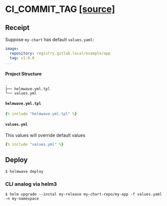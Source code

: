 # CI_COMMIT_TAG  [ [source] ](https://github.com/helmwave/helmwave.github.io/tree/main/docs/examples/CI_COMMIT_TAG)

## Receipt

Suppose `my-chart` has default `values.yaml`:

```yaml
image:
  repository: registry.gitlab.local/example/app
  tag: v1.0.0
...
```

#### Project Structure

```
.
├── helmwave.yml.tpl
└── values.yml

```

#### `helmwave.yml.tpl`

```yaml
{% include "helmwave.yml.tpl" %}
```

#### `values.yml`

This values will override default values 

```yaml
{% include "values.yml" %}
```

## Deploy

```shell
$ helmwave deploy
```


### CLI analog via helm3

```shell
$ helm upgrade --instal my-release my-chart-repo/my-app -f values.yaml -n my-namespace
```